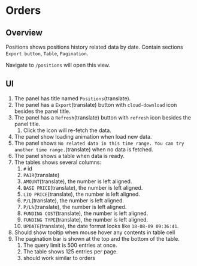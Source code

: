 # Orders

## Overview

Positions shows positions history related data by date. Contain sections `Export button`, `Table`, `Pagination`.

Navigate to `/positions` will open this view.

## UI

1. The panel has title named `Positions`(translate).
1. The panel has a `Export`(translate) button with `cloud-download` icon besides the panel title.
1. The panel has a `Refresh`(translate) button with `refresh` icon besides the panel title.
    1. Click the icon will re-fetch the data.
1. The panel show loading animation when load new data.
1. The panel shows `No related data in this time range. You can try another time range.`(translate) when no data is fetched.
1. The panel shows a table when data is ready.
1. The tables shows several columns:
    1. `#` id
    1. `PAIR`(translate)
    1. `AMOUNT`(translate), the number is left aligned.
    1. `BASE PRICE`(translate), the number is left aligned.
    1. `LIQ PRICE`(translate), the number is left aligned.
    1. `P/L`(translate), the number is left aligned.
    1. `P/L%`(translate), the number is left aligned.
    1. `FUNDING COST`(translate), the number is left aligned.
    1. `FUNDING TYPE`(translate), the number is left aligned.
    1. `UPDATE`(translate), the date format looks like `18-08-09 09:36:41`.
1. Should show tooltip when mouse hover any contents in table cell
1. The pagination bar is shown at the top and the bottom of the table.
    1. The query limit is 500 entries at once.
    1. The table shows 125 entries per page.
    1. should work similar to orders
